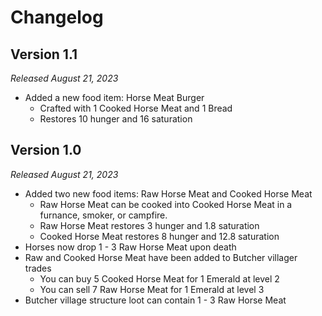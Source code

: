 # Changelog

## Version 1.1

_Released August 21, 2023_

- Added a new food item: Horse Meat Burger
  - Crafted with 1 Cooked Horse Meat and 1 Bread
  - Restores 10 hunger and 16 saturation

## Version 1.0

_Released August 21, 2023_

- Added two new food items: Raw Horse Meat and Cooked Horse Meat
  - Raw Horse Meat can be cooked into Cooked Horse Meat in a furnance, smoker, or campfire.
  - Raw Horse Meat restores 3 hunger and 1.8 saturation
  - Cooked Horse Meat restores 8 hunger and 12.8 saturation
- Horses now drop 1 - 3 Raw Horse Meat upon death
- Raw and Cooked Horse Meat have been added to Butcher villager trades
  - You can buy 5 Cooked Horse Meat for 1 Emerald at level 2
  - You can sell 7 Raw Horse Meat for 1 Emerald at level 3
- Butcher village structure loot can contain 1 - 3 Raw Horse Meat

